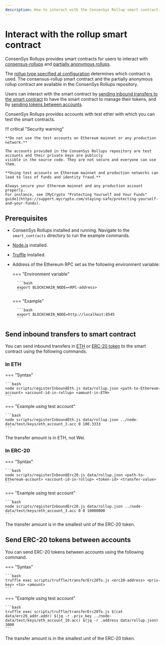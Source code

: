 ```yaml
---
description: How to interact with the ConsenSys Rollup smart contract.
---
```


# Interact with the rollup smart contract

ConsenSys Rollups provides smart contracts for users to interact with [consensus-rollups](../Concepts/Rollups/Consensus.md)
and [partially anonymous rollups](../Concepts/Rollups/Partially-Anonymous-Rollups.md).

The [rollup type specified at configuration](../Reference/Configuration-File.md#rollup_type) determines which contract is used.
The consensus-rollup smart contract and the partially anonymous rollup contract are available in the ConsenSys Rollups repository.

Users can interact with the smart contract by [sending inbound transfers to the smart contract](#send-inbound-transfers-to-smart-contract) to have the smart
contract to manage their tokens, and by [sending tokens between accounts](#send-erc-20-tokens-between-accounts).

ConsenSys Rollups provides accounts with test ether with which you can test the smart contracts.

!!! critical "Security warning"

    **Do not use the test accounts on Ethereum mainnet or any production network.**

    The accounts provided in the ConsenSys Rollups repository are test accounts and their private keys are publicly
    visible in the source code. They are not secure and everyone can use them.

    **Using test accounts on Ethereum mainnet and production networks can lead to loss of funds and identity fraud.**

    Always secure your Ethereum mainnet and any production account properly.
    For instance, see [MyCrypto "Protecting Yourself and Your Funds" guide](https://support.mycrypto.com/staying-safe/protecting-yourself-and-your-funds).

## Prerequisites

- ConsenSys Rollups installed and running.
  Navigate to the `smart_contracts` directory to run the example commands.
- [Node.js](https://nodejs.org/en/) installed.
- [Truffle](https://www.trufflesuite.com/truffle) installed.
- Address of the Ethereum RPC set as the following environment variable:

    === "Environment variable"

        ```bash
        export BLOCKCHAIN_NODE=<RPC-address>
        ```

    === "Example"

        ```bash
        export BLOCKCHAIN_NODE=http://localhost:8545
        ```

## Send inbound transfers to smart contract

You can send inbound transfers in [ETH](#in-eth) or [ERC-20 token](#in-erc-20) to the smart contract using the following commands.

### In ETH

=== "Syntax"

    ```bash
    node scripts/registerInboundEth.js data/rollup.json <path-to-Ethereum-account> <account-id-in-rollup> <amount-in-ETH>
    ```

=== "Example using test account"

    ```bash
    node scripts/registerInboundEth.js data/rollup.json ../node-data/test/keys/eth_account_3.acc 0 100.3333
    ```

The transfer amount is in ETH, not Wei.

### In ERC-20

=== "Syntax"

    ```bash
    node scripts/registerInboundErc20.js data/rollup.json <path-to-Ethereum-account> <account-id-in-rollup> <token-id> <transfer-value>
    ```

=== "Example using test account"

    ```bash
    node scripts/registerInboundErc20.js data/rollup.json ../node-data/test/keys/eth_account_3.acc 0 0 10000000
    ```

The transfer amount is in the smallest unit of the ERC-20 token.

## Send ERC-20 tokens between accounts

You can send ERC-20 tokens between accounts using the following command.

=== "Syntax"

    ```bash
    truffle exec scripts/truffle/transferErc20To.js <erc20-address> <priv-key> <to> <amount>
    ```

=== "Example using test account"

    ```bash
    truffle exec scripts/truffle/transferErc20To.js $(cat data/erc20_addr.addr) $(jq -r .priv_key ../node-data/test/keys/eth_account_10.acc) $(jq -r .address data/rollup.json) 3000
    ```

The transfer amount is in the smallest unit of the ERC-20 token.
